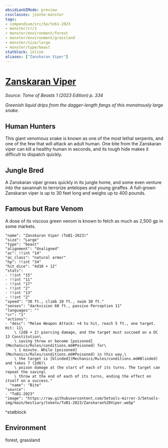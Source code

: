 ```yaml
---
obsidianUIMode: preview
cssclasses: json5e-monster
tags:
- compendium/src/5e/tob1-2023
- monster/cr/1
- monster/environment/forest
- monster/environment/grassland
- monster/size/large
- monster/type/beast
statblock: inline
aliases: ["Zanskaran Viper"]
---
```

# [Zanskaran Viper](Mechanics\bestiary\beast/zanskaran-viper-tob1-2023.md)
*Source: Tome of Beasts 1 (2023 Edition) p. 334*  

*Greenish liquid drips from the dagger-length fangs of this monstrously large snake.*

## Human Hunters

This giant venomous snake is known as one of the most lethal serpents, and one of the few that will attack an adult human. One bite from the Zanskaran viper can kill a healthy human in seconds, and its tough hide makes it difficult to dispatch quickly.

## Jungle Bred

A Zanskaran viper grows quickly in its jungle home, and some even venture into the savannah to terrorize antelopes and young giraffes. A full-grown Zanskaran viper is up to 30 feet long and weighs up to 400 pounds.

## Famous but Rare Venom

A dose of its viscous green venom is known to fetch as much as 2,500 gp in some markets.

```statblock
"name": "Zanskaran Viper (ToB1-2023)"
"size": "Large"
"type": "beast"
"alignment": "Unaligned"
"ac": !!int "14"
"ac_class": "natural armor"
"hp": !!int "34"
"hit_dice": "4d10 + 12"
"stats":
- !!int "15"
- !!int "11"
- !!int "17"
- !!int "2"
- !!int "13"
- !!int "2"
"speed": "30 ft., climb 10 ft., swim 30 ft."
"senses": "darkvision 60 ft., passive Perception 11"
"languages": ""
"cr": "1"
"actions":
- "desc": "Melee Weapon Attack: +4 to hit, reach 5 ft., one target. Hit: 11\
    \ (2d8 + 2) piercing damage, and the target must succeed on a DC 13 Constitution\
    \ saving throw or become [poisoned](Mechanics/Rules/conditions.md#Poisoned) for\
    \ 1 minute. While [poisoned](Mechanics/Rules/conditions.md#Poisoned) in this way,\
    \ the target is [blinded](Mechanics/Rules/conditions.md#Blinded) and takes 7 (2d6)\
    \ poison damage at the start of each of its turns. The target can repeat the saving\
    \ throw at the end of each of its turns, ending the effect on itself on a success."
  "name": "Bite"
"source":
- "ToB1-2023"
"image": "https://raw.githubusercontent.com/5etools-mirror-3/5etools-img/main/bestiary/tokens/ToB1-2023/Zanskaran%20Viper.webp"
```
^statblock

## Environment

forest, grassland